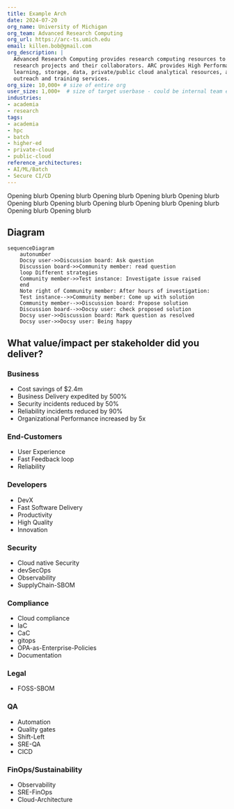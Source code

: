 ```yaml
---
title: Example Arch
date: 2024-07-20
org_name: University of Michigan
org_team: Advanced Research Computing
org_url: https://arc-ts.umich.edu
email: killen.bob@gmail.com
org_description: |
  Advanced Research Computing provides research computing resources to The University of Michigan
  research projects and their collaborators. ARC provides High Performance Computing, machine
  learning, storage, data, private/public cloud analytical resources, along with a breadth of
  outreach and training services.
org_size: 10,000+ # size of entire org
user_size: 1,000+  # size of target userbase - could be internal team etc
industries:
- academia
- research
tags:
- academia
- hpc
- batch
- higher-ed
- private-cloud
- public-cloud
reference_architectures:
- AI/ML/Batch
- Secure CI/CD
---
```


Opening blurb Opening blurb Opening blurb Opening blurb Opening blurb Opening blurb Opening blurb Opening blurb Opening blurb Opening blurb Opening blurb Opening blurb 

## Diagram

```mermaid
sequenceDiagram
    autonumber
    Docsy user->>Discussion board: Ask question
    Discussion board->>Community member: read question
    loop Different strategies
    Community member->>Test instance: Investigate issue raised
    end
    Note right of Community member: After hours of investigation:
    Test instance-->>Community member: Come up with solution
    Community member-->>Discussion board: Propose solution
    Discussion board-->>Docsy user: check proposed solution
    Docsy user->>Discussion board: Mark question as resolved
    Docsy user->>Docsy user: Being happy
```

## What value/impact per stakeholder did you deliver?

### **Business**  
  - Cost savings of $2.4m
  - Business Delivery expedited by 500%
  - Security incidents reduced by 50%
  - Reliability incidents reduced by 90%
  - Organizational Performance increased by 5x

### **End-Customers**  
  - User Experience
  - Fast Feedback loop
  - Reliability

### **Developers**  
  - DevX
  - Fast Software Delivery
  - Productivity
  - High Quality
  - Innovation

### **Security**  
  - Cloud native Security
  - devSecOps
  - Observability
  - SupplyChain-SBOM

### **Compliance**  
  - Cloud compliance
  - IaC
  - CaC
  - gitops
  - OPA-as-Enterprise-Policies
  - Documentation

### **Legal**  
  - FOSS-SBOM

### **QA**  
  - Automation
  - Quality gates
  - Shift-Left
  - SRE-QA
  - CICD

### **FinOps/Sustainability**  
  - Observability
  - SRE-FinOps
  - Cloud-Architecture
